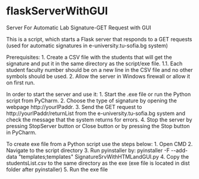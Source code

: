 # flaskServerWithGUI
Server For Automatic Lab Signature-GET Request with GUI

This is a script, which starts a Flask server that responds to a GET requests (used for automatic signatures in e-university.tu-sofia.bg system)

Prerequisites:
	1. Create a CSV file with the students that will get the signature and put it in the same directory as the script/exe file. 
		1.1. Each student faculty number should be on a new line in the CSV file and no other symbols should be used.
	2. Allow the server in Windows firewall or allow it on first run.

In order to start the server and use it:
	1. Start the .exe file or run the Python script from PyCharm.
	2. Choose the type of signature by opening the webpage http://yourIPaddr.
	3. Send the GET request to http://yourIPaddr/returnList from the e-university.tu-sofia.bg system and check the message that the system returns for errors.
	4. Stop the server by pressing StopServer button or Close button or by pressing the Stop button in PyCharm.


To create exe file from a Python script use the steps below:
	1. Open CMD
	2. Navigate to the script directory
	3. Run pyinstaller by: pyinstaller -F --add-data "templates;templates" SignatureSrvWithHTMLandGUI.py
	4. Copy the studentsList.csv to the same directory as the exe (exe file is located in dist folder after pyinstaller)
	5. Run the exe file
